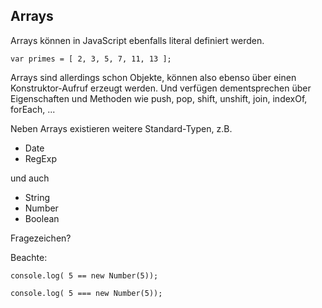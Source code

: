 ## Arrays

Arrays können in JavaScript ebenfalls literal definiert werden.

    var primes = [ 2, 3, 5, 7, 11, 13 ];

Arrays sind allerdings schon Objekte, können also ebenso über einen
Konstruktor-Aufruf erzeugt werden. Und verfügen dementsprechen über
Eigenschaften und Methoden wie push, pop, shift, unshift, join, indexOf, forEach, ...

Neben Arrays existieren weitere Standard-Typen, z.B.

* Date
* RegExp

und auch

* String
* Number
* Boolean

Fragezeichen?

Beachte:

    console.log( 5 == new Number(5));

    console.log( 5 === new Number(5));
